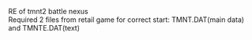 RE of tmnt2 battle nexus\
Required 2 files from retail game for correct start: TMNT.DAT(main data) and TMNTE.DAT(text)

